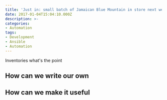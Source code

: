 ```yaml
---
title: 'Just in: small batch of Jamaican Blue Mountain in store next week'
date: 2017-01-04T15:04:10.000Z
description: >-
categories:
- Automation
tags:
- Development
- Ansible
- Automation
---
```


Inventories what's the point

## How can we write our own



## How can we make it useful



